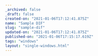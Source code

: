 ```yaml
---
_archived: false
_draft: false
created-on: "2021-01-06T17:12:41.875Z"
name: "Sample DIF"
slug: "sample-dif"
updated-on: "2021-01-06T17:12:41.875Z"
published-on: "2021-01-06T17:15:17.619Z"
tags: "windows"
layout: "single-windows.html"
---
```



